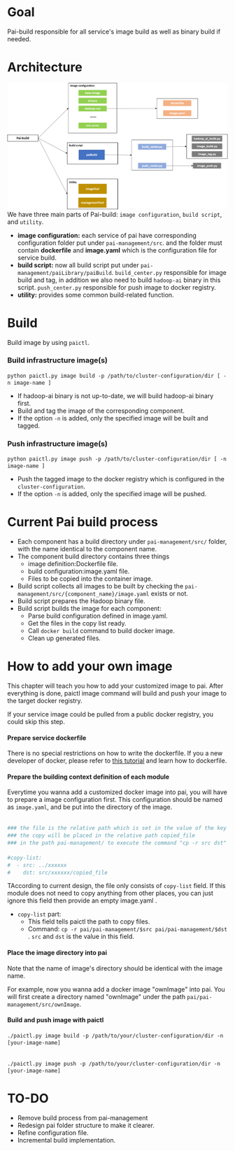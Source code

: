 # Goal

Pai-build responsible for all service's image build as well as binary build if needed.

# Architecture
![Architecture](pai-build/pai-build.png)
We have three main parts of Pai-build: `image configuration`, `build script`, and `utility`.

- **image configuration:** each service of pai have corresponding configuration folder put under `pai-management/src`. and the folder must contain **dockerfile** and **image.yaml** which is the configuration file for service build.
- **build script:** now all build script put under `pai-management/paiLibrary/paiBuild`. `build_center.py` responsible for image build and tag, in addition we also need to build `hadoop-ai` binary in this script. `push_center.py` responsible for push image to docker registry.
- **utility:** provides some common build-related function.


# Build

Build image by using ```paictl```.
### Build infrastructure image(s) <a name="Image_Build"></a>

```
python paictl.py image build -p /path/to/cluster-configuration/dir [ -n image-name ]
```

- If hadoop-ai binary is not up-to-date, we will build hadoop-ai binary first.
- Build and tag the image of the corresponding component.
- If the option `-n` is added, only the specified image will be built and tagged.

### Push infrastructure image(s) <a name="Image_Push"></a>

```
python paictl.py image push -p /path/to/cluster-configuration/dir [ -n image-name ]
```

- Push the tagged image to the docker registry which is configured in the ```cluster-configuration```.
- If the option `-n` is added, only the specified image will be pushed.

# Current Pai build process

- Each component has a build directory under ```pai-management/src/``` folder, with the name identical to the component name.
- The component build directory contains three things
    - image definition:Dockerfile file.
    - build configuration:image.yaml file.
    - Files to be copied into the container image.
- Build script collects all images to be built by checking the ```pai-management/src/{component_name}/image.yaml``` exists or not.
- Build script prepares the Hadoop binary file.
- Build script builds the image for each component:
    - Parse build configuration defined in image.yaml.
    - Get the files in the copy list ready.
    - Call ```docker build``` command to build docker image.
    - Clean up generated files.

# How to add your own image

This chapter will teach you how to add your customized image to pai. After everything is done, paictl image command will build and push your image to the target docker registry.

If your service image could be pulled from a public docker registry, you could skip this step.

#### Prepare service dockerfile ####

There is no special restrictions on how to write the dockerfile. If you a new developer of docker, please refer to [this tutorial](https://docs.docker.com/develop/develop-images/dockerfile_best-practices/) and learn how to dockerfile.

#### Prepare the building context definition of each module ####

Everytime you wanna add a customized docker image into pai, you will have to prepare a image configuration first. This configuration should be named as ```image.yaml```, and be put into the directory of the image.

```yaml

### the file is the relative path which is set in the value of the key src.
### the copy will be placed in the relative path copied_file
### in the path pai-management/ to execute the command "cp -r src dst"

#copy-list:
#  - src: ../xxxxxx
#    dst: src/xxxxxx/copied_file
```

TAccording to current design, the file only consists of ```copy-list``` field. If this module does not need to copy anything from other places, you can just ignore this field then provide an empty image.yaml .

- ```copy-list``` part:
    - This field tells paictl the path to copy files.
    - Command: ```cp -r pai/pai-management/$src pai/pai-management/$dst ```. ```src``` and ```dst``` is the value in this field.

#### Place the image directory into pai ####

 Note that the name of image's directory should be identical with the image name.

For example, now you wanna add a docker image "ownImage" into pai. You will first create a directory named "ownImage" under the path ```pai/pai-management/src/ownImage```. 

#### Build and push image with paictl ####

```
./paictl.py image build -p /path/to/your/cluster-configuration/dir -n [your-image-name]


./paictl.py image push -p /path/to/your/cluster-configuration/dir -n [your-image-name]

```

# TO-DO

- Remove build process from pai-management
- Redesign pai folder structure to make it clearer.
- Refine configuration file.
- Incremental build implementation.